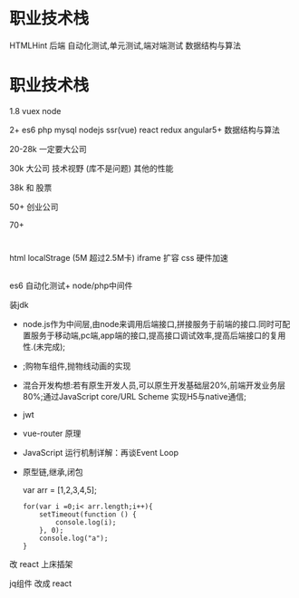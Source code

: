 # 职业技术栈

  HTMLHint
  后端
  自动化测试,单元测试,端对端测试
  数据结构与算法









# 职业技术栈

1.8 vuex node

2+ es6 php mysql nodejs ssr(vue) react redux angular5+ 数据结构与算法

20-28k 一定要大公司

30k 大公司 技术视野 (库不是问题) 其他的性能

38k 和 股票

50+ 创业公司

70+

# #

html localStrage (5M 超过2.5M卡) iframe 扩容 css 硬件加速

## #

es6 自动化测试+ node/php中间件

装jdk

- node.js作为中间层,由node来调用后端接口,拼接服务于前端的接口.同时可配置服务于移动端,pc端,app端的接口,提高接口调试效率,提高后端接口的复用性.(未完成);
- ;购物车组件,抛物线动画的实现
- 混合开发构想:若有原生开发人员,可以原生开发基础层20%,前端开发业务层80%;通过JavaScript core/URL Scheme 实现H5与native通信;
- jwt
- vue-router 原理
- JavaScript 运行机制详解：再谈Event Loop
- 原型链,继承,闭包

  var arr = [1,2,3,4,5];

  ```
  for(var i =0;i< arr.length;i++){
      setTimeout(function () {
          console.log(i);
      }, 0);
      console.log("a");
  }
  ```

改 react 上床插架

jq组件 改成 react
